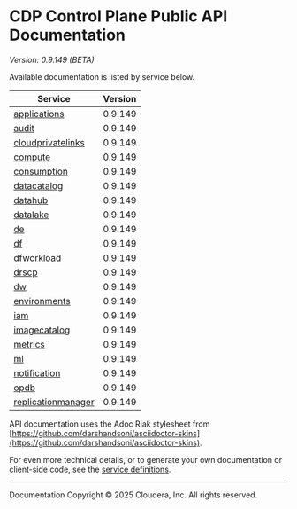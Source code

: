 # CDP Control Plane Public API Documentation

*Version: 0.9.149 (BETA)*

Available documentation is listed by service below.

| Service | Version |
| --- | --- |
| [applications](./applications/index.html) | 0.9.149 |
| [audit](./audit/index.html) | 0.9.149 |
| [cloudprivatelinks](./cloudprivatelinks/index.html) | 0.9.149 |
| [compute](./compute/index.html) | 0.9.149 |
| [consumption](./consumption/index.html) | 0.9.149 |
| [datacatalog](./datacatalog/index.html) | 0.9.149 |
| [datahub](./datahub/index.html) | 0.9.149 |
| [datalake](./datalake/index.html) | 0.9.149 |
| [de](./de/index.html) | 0.9.149 |
| [df](./df/index.html) | 0.9.149 |
| [dfworkload](./dfworkload/index.html) | 0.9.149 |
| [drscp](./drscp/index.html) | 0.9.149 |
| [dw](./dw/index.html) | 0.9.149 |
| [environments](./environments/index.html) | 0.9.149 |
| [iam](./iam/index.html) | 0.9.149 |
| [imagecatalog](./imagecatalog/index.html) | 0.9.149 |
| [metrics](./metrics/index.html) | 0.9.149 |
| [ml](./ml/index.html) | 0.9.149 |
| [notification](./notification/index.html) | 0.9.149 |
| [opdb](./opdb/index.html) | 0.9.149 |
| [replicationmanager](./replicationmanager/index.html) | 0.9.149 |

API documentation uses the Adoc Riak stylesheet from
[https://github.com/darshandsoni/asciidoctor-skins](https://github.com/darshandsoni/asciidoctor-skins).

For even more technical details, or to generate your own documentation or client-side code, see the
[service definitions](swagger/).

----

Documentation Copyright © 2025 Cloudera, Inc. All rights reserved.

